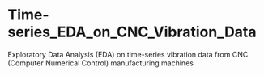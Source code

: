 # Time-series_EDA_on_CNC_Vibration_Data
Exploratory Data Analysis (EDA) on time-series vibration data from CNC (Computer Numerical Control) manufacturing machines 

